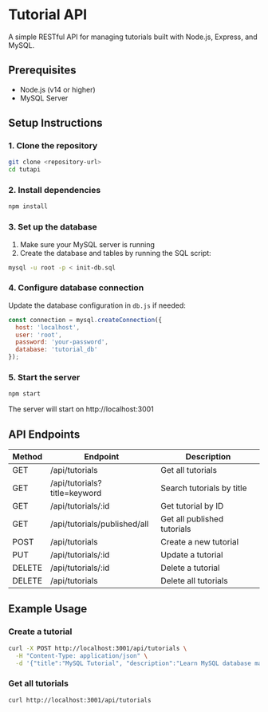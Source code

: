# Tutorial API

A simple RESTful API for managing tutorials built with Node.js, Express, and MySQL.

## Prerequisites

- Node.js (v14 or higher)
- MySQL Server

## Setup Instructions

### 1. Clone the repository

```bash
git clone <repository-url>
cd tutapi
```

### 2. Install dependencies

```bash
npm install
```

### 3. Set up the database

1. Make sure your MySQL server is running
2. Create the database and tables by running the SQL script:

```bash
mysql -u root -p < init-db.sql
```

### 4. Configure database connection

Update the database configuration in `db.js` if needed:

```javascript
const connection = mysql.createConnection({
  host: 'localhost',
  user: 'root',
  password: 'your-password',
  database: 'tutorial_db'
});
```

### 5. Start the server

```bash
npm start
```

The server will start on http://localhost:3001

## API Endpoints

| Method | Endpoint | Description |
|--------|----------|-------------|
| GET | /api/tutorials | Get all tutorials |
| GET | /api/tutorials?title=keyword | Search tutorials by title |
| GET | /api/tutorials/:id | Get tutorial by ID |
| GET | /api/tutorials/published/all | Get all published tutorials |
| POST | /api/tutorials | Create a new tutorial |
| PUT | /api/tutorials/:id | Update a tutorial |
| DELETE | /api/tutorials/:id | Delete a tutorial |
| DELETE | /api/tutorials | Delete all tutorials |

## Example Usage

### Create a tutorial

```bash
curl -X POST http://localhost:3001/api/tutorials \
  -H "Content-Type: application/json" \
  -d '{"title":"MySQL Tutorial", "description":"Learn MySQL database management"}'
```

### Get all tutorials

```bash
curl http://localhost:3001/api/tutorials
```
